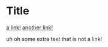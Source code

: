 # Title

[a link!](google.com)
[another link!](microsoft.html)

uh oh some extra text that is not a link!